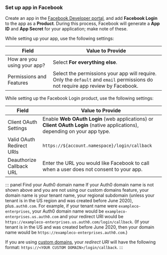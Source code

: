 ### Set up app in Facebook

Create an app in the [Facebook Developer portal](https://developers.facebook.com/), and add **Facebook Login** to the app as a **Product**. During this process, Facebook will generate a **App ID** and **App Secret** for your application; make note of these.

While setting up your app, use the following settings:

| Field | Value to Provide |
| - | - |
| How are you using your app? | Select **For everything else**. |
| Permissions and Features | Select the permissions your app will require. Only the `default` and `email` permissions do not require app review by Facebook. |

While setting up the Facebook Login product, use the following settings:

| Field | Value to Provide |
| - | - |
| Client OAuth Settings | Enable **Web OAuth Login** (web applications) or **Client OAuth Login** (native applications), depending on your app type. |
| Valid OAuth Redirect URIs | `https://${account.namespace}/login/callback` |
| Deauthorize Callback URL | Enter the URL you would like Facebook to call when a user does not consent to your app. |

::: panel Find your Auth0 domain name
If your Auth0 domain name is not shown above and you are not using our custom domains feature, your domain name is your tenant name, your regional subdomain (unless your tenant is in the US region and was created before June 2020), plus`.auth0.com`. For example, if your tenant name were `exampleco-enterprises`, your Auth0 domain name would be `exampleco-enterprises.us.auth0.com` and your redirect URI would be `https://exampleco-enterprises.us.auth0.com/login/callback`. (If your tenant is in the US and was created before June 2020, then your domain name would be `https://exampleco-enterprises.auth0.com`.)

If you are using [custom domains](https://auth0.com/docs/custom-domains), your <dfn data-key="callback">redirect URI</dfn> will have the following format: `https://<YOUR CUSTOM DOMAIN>/login/callback`.
:::
